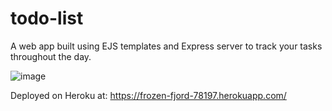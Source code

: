 # todo-list

A web app built using EJS templates and Express server to track your tasks throughout the day.

![image](https://user-images.githubusercontent.com/73019849/187493480-b7223c9e-f76d-48e9-8f78-25394d5ffc36.png)


Deployed on Heroku at: https://frozen-fjord-78197.herokuapp.com/
